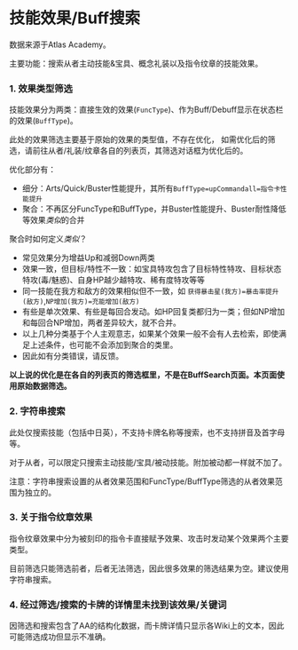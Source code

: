 技能效果/Buff搜索
================

数据来源于Atlas Academy。

主要功能：搜索从者主动技能&宝具、概念礼装以及指令纹章的技能效果。

### 1. 效果类型筛选
技能效果分为两类：直接生效的效果(`FuncType`)、作为Buff/Debuff显示在状态栏的效果(`BuffType`)。

此处的效果筛选主要基于原始的效果的类型值，不存在优化，
如需优化后的筛选，请前往从者/礼装/纹章各自的列表页，其筛选对话框为优化后的。

优化部分有：
- 细分：Arts/Quick/Buster性能提升，其所有`BuffType=upCommandall=指令卡性能提升`
- 聚合：不再区分FuncType和BuffType，并Buster性能提升、Buster耐性降低等效果*类似*的合并

聚合时如何定义*类似*？
- 常见效果分为增益Up和减弱Down两类
- 效果一致，但目标/特性不一致：如宝具特攻包含了目标特性特攻、目标状态特攻(毒/魅惑)、自身HP越少越特攻、稀有度特攻等等
- 同一技能在我方和敌方的效果相似但不一致，如 `获得暴击星(我方)=暴击率提升(敌方)`,`NP增加(我方)=充能增加(敌方)`
- 有些是单次效果、有些是每回合发动。如HP回复类都归为一类；但如NP增加和每回合NP增加，两者差异较大，就不合并。
- 以上几种分类基于个人主观意志，如果某个效果一般不会有人去检索，即使满足上述条件，也可能不会添加到聚合的类里。
- 因此如有分类错误，请反馈。

**以上说的优化是在各自的列表页的筛选框里，不是在BuffSearch页面。本页面使用原始数据筛选。**


### 2. 字符串搜索

此处仅搜索技能（包括中日英），不支持卡牌名称等搜索，也不支持拼音及首字母等。

对于从者，可以限定只搜索主动技能/宝具/被动技能。附加被动都一样就不加了。

注意：字符串搜索设置的从者效果范围和FuncType/BuffType筛选的从者效果范围为独立的。


### 3. 关于指令纹章效果

指令纹章效果中分为被刻印的指令卡直接赋予效果、攻击时发动某个效果两个主要类型。

目前筛选只能筛选前者，后者无法筛选，因此很多效果的筛选结果为空。建议使用字符串搜索。


### 4. 经过筛选/搜索的卡牌的详情里未找到该效果/关键词
因筛选和搜索包含了AA的结构化数据，而卡牌详情只显示各Wiki上的文本，因此可能筛选成功但显示不准确。
